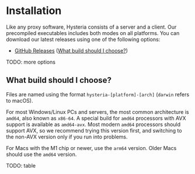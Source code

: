 # Installation

Like any proxy software, Hysteria consists of a server and a client. Our precompiled executables includes both modes on all platforms. You can download our latest releases using one of the following options:

- [GitHub Releases](https://github.com/apernet/hysteria/releases) ([What build should I choose?](#what-build-should-i-choose))

TODO: more options

## What build should I choose?

Files are named using the format `hysteria-[platform]-[arch]` (`darwin` refers to macOS).

For most Windows/Linux PCs and servers, the most common architecture is `amd64`, also known as `x86-64`. A special build for `amd64` processors with AVX support is available as `amd64-avx`. Most modern `amd64` processors should support AVX, so we recommend trying this version first, and switching to the non-AVX version only if you run into problems.

For Macs with the M1 chip or newer, use the `arm64` version. Older Macs should use the `amd64` version.

TODO: table

